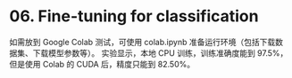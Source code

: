 # 06. Fine-tuning for classification

如需放到 Google Colab 测试，可使用 colab.ipynb 准备运行环境（包括下载数据集、下载模型参数等）。
实验显示，本地 CPU 训练，训练准确度能到 97.5%，但是使用 Colab 的 CUDA 后，精度只能到 82.50%。
